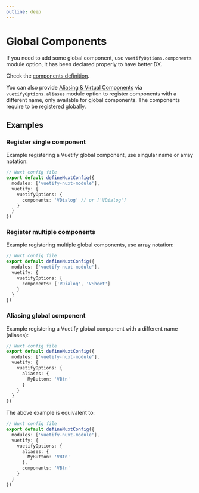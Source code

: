 ```yaml
---
outline: deep
---
```


# Global Components

If you need to add some global component, use `vuetifyOptions.components` module option, it has been declared properly to have better DX.

Check the [components definition](https://github.com/userquin/vuetify-nuxt-module/blob/main/src/types.ts#L80-L81).

You can also provide [Aliasing & Virtual Components](https://vuetifyjs.com/en/features/aliasing/#virtual-component-defaults) via `vuetifyOptions.aliases` module option to register components with a different name, only available for global components. The components require to be registered globally.

## Examples

### Register single component

Example registering a Vuetify global component, use singular name or array notation:
```ts
// Nuxt config file
export default defineNuxtConfig({
  modules: ['vuetify-nuxt-module'],
  vuetify: {
    vuetifyOptions: {
      components: 'VDialog' // or ['VDialog']
    }
  }
})
```

### Register multiple components

Example registering multiple global components, use array notation:
```ts
// Nuxt config file
export default defineNuxtConfig({
  modules: ['vuetify-nuxt-module'],
  vuetify: {
    vuetifyOptions: {
      components: ['VDialog', 'VSheet']
    }
  }
})
```

### Aliasing global component

Example registering a Vuetify global component with a different name (aliases):
```ts
// Nuxt config file
export default defineNuxtConfig({
  modules: ['vuetify-nuxt-module'],
  vuetify: {
    vuetifyOptions: {
      aliases: {
        MyButton: 'VBtn'
      }
    }
  }
})
```

The above example is equivalent to:
```ts
// Nuxt config file
export default defineNuxtConfig({
  modules: ['vuetify-nuxt-module'],
  vuetify: {
    vuetifyOptions: {
      aliases: {
        MyButton: 'VBtn'
      },
      components: 'VBtn'
    }
  }
})
```

